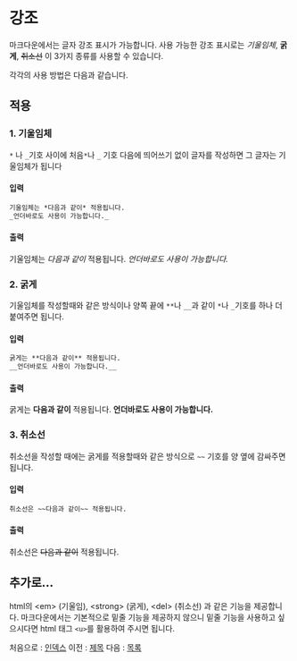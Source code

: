 강조
===

마크다운에서는 글자 강조 표시가 가능합니다.
사용 가능한 강조 표시로는 *기울임체*, **굵게**, ~~취소선~~ 이 3가지 종류를 사용할 수 있습니다.

각각의 사용 방법은 다음과 같습니다.

적용
---

### 1. 기울임체

`*` 나 `_`기호 사이에 처음`*`나 `_` 기호 다음에 띄어쓰기 없이 글자를 작성하면 그 글자는 기울임체가 됩니다

#### 입력

```markdown
기울임체는 *다음과 같이* 적용됩니다.
_언더바로도 사용이 가능합니다._
```

#### 출력

기울임체는 *다음과 같이* 적용됩니다.
_언더바로도 사용이 가능합니다._

### 2. 굵게

기울임체를 작성할때와 같은 방식이나 양쪽 끝에 `**`나 `__`과  같이 `*`나 `_`기호를 하나 더 붙여주면 됩니다.

#### 입력

```markdown
굵게는 **다음과 같이** 적용됩니다.
__언더바로도 사용이 가능합니다.__
```

#### 출력

굵게는 **다음과 같이** 적용됩니다.
__언더바로도 사용이 가능합니다.__

### 3. 취소선

취소선을 작성할 때에는 굵게를 적용할때와 같은 방식으로 `~~` 기호를 양 옆에 감싸주면 됩니다.

#### 입력

```markdown
취소선은 ~~다음과 같이~~ 적용됩니다.
```

#### 출력

취소선은 ~~다음과 같이~~ 적용됩니다.

추가로...
---

html의 \<em> (기울임), \<strong> (굵게), \<del> (취소선) 과 같은 기능을 제공합니다.
마크다운에서는 기본적으로 밑줄 기능을 제공하지 않으니 밑줄 기능을 사용하고 싶으시다면 html 태그 `<u>`를 활용하여 주시면 됩니다.

처음으로 : [인덱스](0_인덱스.md)
이전 : [제목](1_제목.md)
다음 : [목록](3_리스트.md)